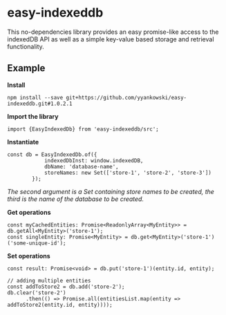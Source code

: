 # easy-indexeddb
This no-dependencies library provides an easy promise-like access to the indexedDB API as well as a simple key-value based storage and retrieval functionality.

## Example ##

**Install**
```
npm install --save git+https://github.com/yyankowski/easy-indexeddb.git#1.0.2.1
```

**Import the library**
```
import {EasyIndexedDb} from 'easy-indexeddb/src';
```

**Instantiate**
```
const db = EasyIndexedDb.of({
            indexedDbInst: window.indexedDB,
            dbName: 'database-name',
            storeNames: new Set(['store-1', 'store-2', 'store-3'])
        });
```
_The second argument is a Set containing store names to be created, the third is the name of the database to be created._

**Get operations**
```
const myCachedEntities: Promise<ReadonlyArray<MyEntity>> = db.getAll<MyEntity>('store-1');
const singleEntity: Promise<MyEntity> = db.get<MyEntity>('store-1')('some-unique-id');
```

**Set operations**
```
const result: Promise<void> = db.put('store-1')(entity.id, entity);

// adding multiple entities
const addToStore2 = db.add('store-2');
db.clear('store-2')
      .then(() => Promise.all(entitiesList.map(entity => addToStore2(entity.id, entity))));

```
